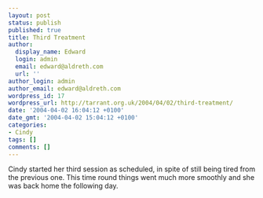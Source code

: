 ```yaml
---
layout: post
status: publish
published: true
title: Third Treatment
author:
  display_name: Edward
  login: admin
  email: edward@aldreth.com
  url: ''
author_login: admin
author_email: edward@aldreth.com
wordpress_id: 17
wordpress_url: http://tarrant.org.uk/2004/04/02/third-treatment/
date: '2004-04-02 16:04:12 +0100'
date_gmt: '2004-04-02 15:04:12 +0100'
categories:
- Cindy
tags: []
comments: []
---
```

<p>Cindy started her third session as scheduled, in spite of still being tired from the previous one.  This time round things went much more smoothly and she was back home the following day.</p>
